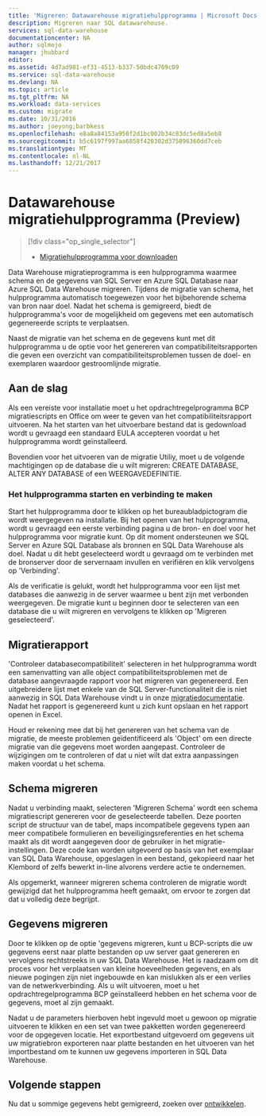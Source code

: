 ```yaml
---
title: 'Migreren: Datawarehouse migratiehulpprogramma | Microsoft Docs'
description: Migreren naar SQL datawarehouse.
services: sql-data-warehouse
documentationcenter: NA
author: sqlmojo
manager: jhubbard
editor: 
ms.assetid: 4d7ad981-ef31-4513-b337-50bdc4709c09
ms.service: sql-data-warehouse
ms.devlang: NA
ms.topic: article
ms.tgt_pltfrm: NA
ms.workload: data-services
ms.custom: migrate
ms.date: 10/31/2016
ms.author: joeyong;barbkess
ms.openlocfilehash: e8a8a84153a950f2d1bc002b34c83dc5ed8a5eb8
ms.sourcegitcommit: b5c6197f997aa6858f420302d375896360dd7ceb
ms.translationtype: MT
ms.contentlocale: nl-NL
ms.lasthandoff: 12/21/2017
---
```

# <a name="data-warehouse-migration-utility-preview"></a>Datawarehouse migratiehulpprogramma (Preview)
> [!div class="op_single_selector"]
> * [Migratiehulpprogramma voor downloaden][Download Migration Utility]
> 
> 

Data Warehouse migratieprogramma is een hulpprogramma waarmee schema en de gegevens van SQL Server en Azure SQL Database naar Azure SQL Data Warehouse migreren. Tijdens de migratie van schema, het hulpprogramma automatisch toegewezen voor het bijbehorende schema van bron naar doel. Nadat het schema is gemigreerd, biedt de hulpprogramma's voor de mogelijkheid om gegevens met een automatisch gegenereerde scripts te verplaatsen.

Naast de migratie van het schema en de gegevens kunt met dit hulpprogramma u de optie voor het genereren van compatibiliteitsrapporten die geven een overzicht van compatibiliteitsproblemen tussen de doel- en exemplaren waardoor gestroomlijnde migratie.

## <a name="get-started"></a>Aan de slag
Als een vereiste voor installatie moet u het opdrachtregelprogramma BCP migratiescripts en Office om weer te geven van het compatibiliteitsrapport uitvoeren. Na het starten van het uitvoerbare bestand dat is gedownload wordt u gevraagd een standaard EULA accepteren voordat u het hulpprogramma wordt geïnstalleerd.

Bovendien voor het uitvoeren van de migratie Utiliy, moet u de volgende machtigingen op de database die u wilt migreren: CREATE DATABASE, ALTER ANY DATABASE of een WEERGAVEDEFINITIE.

### <a name="launching-the-tool-and-connecting"></a>Het hulpprogramma starten en verbinding te maken
Start het hulpprogramma door te klikken op het bureaubladpictogram die wordt weergegeven na installatie. Bij het openen van het hulpprogramma, wordt u gevraagd een eerste verbinding pagina u de bron- en doel voor het hulpprogramma voor migratie kunt. Op dit moment ondersteunen we SQL Server en Azure SQL Database als bronnen en SQL Data Warehouse als doel. Nadat u dit hebt geselecteerd wordt u gevraagd om te verbinden met de bronserver door de servernaam invullen en verifiëren en klik vervolgens op 'Verbinding'.

Als de verificatie is gelukt, wordt het hulpprogramma voor een lijst met databases die aanwezig in de server waarmee u bent zijn met verbonden weergegeven. De migratie kunt u beginnen door te selecteren van een database die u wilt migreren en vervolgens te klikken op 'Migreren geselecteerd'.

## <a name="migration-report"></a>Migratierapport
'Controleer databasecompatibiliteit' selecteren in het hulpprogramma wordt een samenvatting van alle object compatibiliteitsproblemen met de database aangevraagde rapport voor het migreren van gegenereerd. Een uitgebreidere lijst met enkele van de SQL Server-functionaliteit die is niet aanwezig in SQL Data Warehouse vindt u in onze [migratiedocumentatie][migration documentation]. Nadat het rapport is gegenereerd kunt u zich kunt opslaan en het rapport openen in Excel.

Houd er rekening mee dat bij het genereren van het schema van de migratie, de meeste problemen geïdentificeerd als 'Object' om een directe migratie van die gegevens moet worden aangepast. Controleer de wijzigingen om te controleren of dat u niet wilt dat extra aanpassingen maken voordat u het schema.

## <a name="migrate-schema"></a>Schema migreren
Nadat u verbinding maakt, selecteren 'Migreren Schema' wordt een schema migratiescript genereren voor de geselecteerde tabellen. Deze poorten script de structuur van de tabel, maps incompatibele gegevens typen aan meer compatibele formulieren en beveiligingsreferenties en het schema maakt als dit wordt aangegeven door de gebruiker in het migratie-instellingen. Deze code kan worden uitgevoerd op basis van het exemplaar van SQL Data Warehouse, opgeslagen in een bestand, gekopieerd naar het Klembord of zelfs bewerkt in-line alvorens verdere actie te ondernemen.  

Als opgemerkt, wanneer migreren schema controleren de migratie wordt gewijzigd dat het hulpprogramma heeft gemaakt, om ervoor te zorgen dat dat u volledig deze begrijpt.  

## <a name="migrate-data"></a>Gegevens migreren
Door te klikken op de optie 'gegevens migreren, kunt u BCP-scripts die uw gegevens eerst naar platte bestanden op uw server gaat genereren en vervolgens rechtstreeks in uw SQL Data Warehouse. Het is raadzaam om dit proces voor het verplaatsen van kleine hoeveelheden gegevens, en als nieuwe pogingen zijn niet ingebouwde en kan mislukken als er een verlies van de netwerkverbinding. Als u wilt uitvoeren, moet u het opdrachtregelprogramma BCP geïnstalleerd hebben en het schema voor de gegevens, moet al zijn gemaakt.

Nadat u de parameters hierboven hebt ingevuld moet u gewoon op migratie uitvoeren te klikken en een set van twee pakketten worden gegenereerd voor de opgegeven locatie. Het exportbestand uitgevoerd om gegevens uit uw migratiebron exporteren naar platte bestanden en het uitvoeren van het importbestand om te kunnen uw gegevens importeren in SQL Data Warehouse.

## <a name="next-steps"></a>Volgende stappen
Nu dat u sommige gegevens hebt gemigreerd, zoeken over [ontwikkelen][develop].

<!--Image references-->

<!--Article references-->
[migration documentation]: sql-data-warehouse-overview-migrate.md
[develop]: sql-data-warehouse-overview-develop.md

<!--Other Web references--> 
[Download Migration Utility]: https://www.microsoft.com/en-us/download/details.aspx?id=49100
